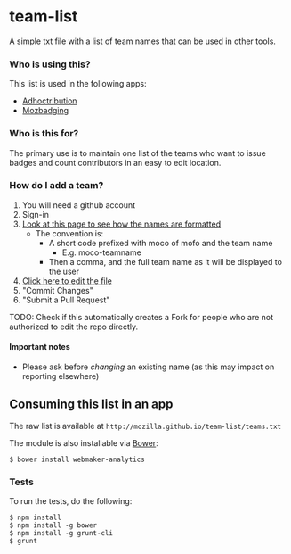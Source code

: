 # team-list

A simple txt file with a list of team names that can be used in other tools.

### Who is using this?

This list is used in the following apps:

* [Adhoctribution](https://github.com/mozilla/adhoctribution/)
* [Mozbadging](https://github.com/mozilla/mozbadging/)

### Who is this for?

The primary use is to maintain one list of the teams who want to issue badges and count contributors in an easy to edit location.

### How do I add a team?

1. You will need a github account
2. Sign-in
3. [Look at this page to see how the names are formatted](http://mozilla.github.io/team-list/teams.txt)
    * The convention is:
        * A short code prefixed with moco of mofo and the team name
            * E.g. moco-teamname
        * Then a comma, and the full team name as it will be displayed to the user
4. [Click here to edit the file](https://github.com/mozilla/team-list/edit/gh-pages/teams.txt)
5. "Commit Changes"
6. "Submit a Pull Request"

TODO: Check if this automatically creates a Fork for people who are not authorized to edit the repo directly.

#### Important notes

* Please ask before *changing* an existing name (as this may impact on reporting elsewhere)



## Consuming this list in an app

The raw list is available at `http://mozilla.github.io/team-list/teams.txt`

The module is also installable via [Bower](http://bower.io/):

```
$ bower install webmaker-analytics
```

### Tests

To run the tests, do the following:

```
$ npm install
$ npm install -g bower
$ npm install -g grunt-cli
$ grunt
```
